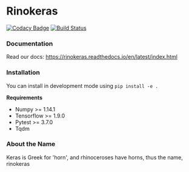 # Rinokeras
[![Codacy Badge](https://api.codacy.com/project/badge/Grade/5e5663d0c80240a8a05a44a5e6df0ad6)](https://www.codacy.com/app/DavidMChan/rinokeras?utm_source=github.com&amp;utm_medium=referral&amp;utm_content=CannyLab/rinokeras&amp;utm_campaign=Badge_Grade)
[![Build Status](https://travis-ci.org/CannyLab/rinokeras.svg?branch=master)](https://travis-ci.org/CannyLab/rinokeras)

### Documentation

Read our docs: https://rinokeras.readthedocs.io/en/latest/index.html

### Installation

You can install in development mode using `pip install -e .`

**Requirements**
- Numpy >= 1.14.1
- Tensorflow >= 1.9.0
- Pytest >= 3.7.0
- Tqdm

### About the Name

Keras is Greek for 'horn', and rhinoceroses have horns, thus the name, rinokeras


